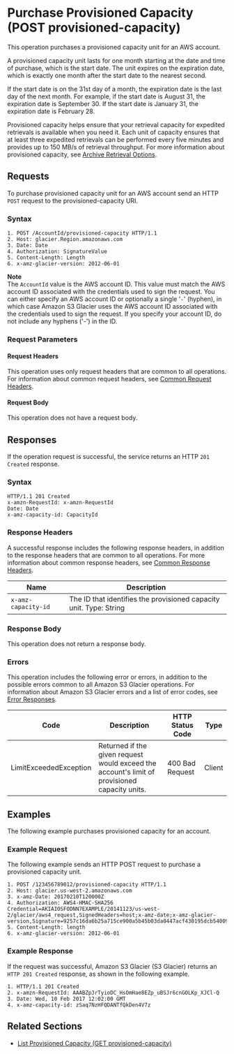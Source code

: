 # Purchase Provisioned Capacity \(POST provisioned\-capacity\)<a name="api-PurchaseProvisionedCapacity"></a>

This operation purchases a provisioned capacity unit for an AWS account\. 

A provisioned capacity unit lasts for one month starting at the date and time of purchase, which is the start date\. The unit expires on the expiration date, which is exactly one month after the start date to the nearest second\. 

If the start date is on the 31st day of a month, the expiration date is the last day of the next month\. For example, if the start date is August 31, the expiration date is September 30\. If the start date is January 31, the expiration date is February 28\.

Provisioned capacity helps ensure that your retrieval capacity for expedited retrievals is available when you need it\. Each unit of capacity ensures that at least three expedited retrievals can be performed every five minutes and provides up to 150 MB/s of retrieval throughput\. For more information about provisioned capacity, see [Archive Retrieval Options](downloading-an-archive-two-steps.md#api-downloading-an-archive-two-steps-retrieval-options)\. 

## Requests<a name="api-PurchaseProvisionedCapacity-requests"></a>

To purchase provisioned capacity unit for an AWS account send an HTTP `POST` request to the provisioned\-capacity URI\.

### Syntax<a name="api-PurchaseProvisionedCapacity-requests-syntax"></a>

```
1. POST /AccountId/provisioned-capacity HTTP/1.1
2. Host: glacier.Region.amazonaws.com
3. Date: Date
4. Authorization: SignatureValue
5. Content-Length: Length
6. x-amz-glacier-version: 2012-06-01
```

 

**Note**  
The `AccountId` value is the AWS account ID\. This value must match the AWS account ID associated with the credentials used to sign the request\. You can either specify an AWS account ID or optionally a single '`-`' \(hyphen\), in which case Amazon S3 Glacier uses the AWS account ID associated with the credentials used to sign the request\. If you specify your account ID, do not include any hyphens \('\-'\) in the ID\.

### Request Parameters<a name="api-PurchaseProvisionedCapacity-requestParameters"></a>

#### Request Headers<a name="api-PurchaseProvisionedCapacity-requests-headers"></a>

This operation uses only request headers that are common to all operations\. For information about common request headers, see [Common Request Headers](api-common-request-headers.md)\.

#### Request Body<a name="api-PurchaseProvisionedCapacity-requests-elements"></a>

This operation does not have a request body\.

## Responses<a name="api-PurchaseProvisionedCapacity-responses"></a>

If the operation request is successful, the service returns an HTTP `201 Created` response\.

### Syntax<a name="api-PurchaseProvisionedCapacity-response-syntax"></a>

```
HTTP/1.1 201 Created
x-amzn-RequestId: x-amzn-RequestId
Date: Date
x-amz-capacity-id: CapacityId
```

### Response Headers<a name="api-PurchaseProvisionedCapacity-responses-headers"></a>

A successful response includes the following response headers, in addition to the response headers that are common to all operations\. For more information about common response headers, see [Common Response Headers](api-common-response-headers.md)\.


|  Name  |  Description | 
| --- | --- | 
|  `x-amz-capacity-id`   |  The ID that identifies the provisioned capacity unit\. Type: String  | 

### Response Body<a name="api-PurchaseProvisionedCapacity-responses-elements"></a>

This operation does not return a response body\.

### Errors<a name="api-PurchaseProvisionedCapacity-responses-errors"></a>

This operation includes the following error or errors, in addition to the possible errors common to all Amazon S3 Glacier operations\. For information about Amazon S3 Glacier errors and a list of error codes, see [Error Responses](api-error-responses.md)\.


| Code | Description | HTTP Status Code | Type | 
| --- | --- | --- | --- | 
| LimitExceededException | Returned if the given request would exceed the account's limit of provisioned capacity units\.  | 400 Bad Request | Client | 

## Examples<a name="api-PurchaseProvisionedCapacity-examples"></a>

The following example purchases provisioned capacity for an account\.

### Example Request<a name="api-PurchaseProvisionedCapacity-example-request"></a>

The following example sends an HTTP POST request to purchase a provisioned capacity unit\. 

```
1. POST /123456789012/provisioned-capacity HTTP/1.1
2. Host: glacier.us-west-2.amazonaws.com
3. x-amz-Date: 20170210T120000Z
4. Authorization: AWS4-HMAC-SHA256 Credential=AKIAIOSFODNN7EXAMPLE/20141123/us-west-2/glacier/aws4_request,SignedHeaders=host;x-amz-date;x-amz-glacier-version,Signature=9257c16da6b25a715ce900a5b45b03da0447acf430195dcb540091b12966f2a2
5. Content-Length: length
6. x-amz-glacier-version: 2012-06-01
```

### Example Response<a name="api-PurchaseProvisionedCapacity-example-response"></a>

If the request was successful, Amazon S3 Glacier \(S3 Glacier\) returns an `HTTP 201 Created` response, as shown in the following example\.

```
1. HTTP/1.1 201 Created
2. x-amzn-RequestId: AAABZpJrTyioDC_HsOmHae8EZp_uBSJr6cnGOLKp_XJCl-Q
3. Date: Wed, 10 Feb 2017 12:02:00 GMT
4. x-amz-capacity-id: zSaq7NzHFQDANTfQkDen4V7z
```

## Related Sections<a name="api-PurchaseProvisionedCapacity-related-sections"></a>

 
+ [List Provisioned Capacity \(GET provisioned\-capacity\)](api-ListProvisionedCapacity.md)